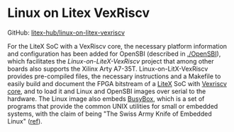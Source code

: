 # Linux on Litex VexRiscv

GitHub: [litex-hub/linux-on-litex-vexriscv](https://github.com/litex-hub/linux-on-litex-vexriscv)

For the LiteX SoC with a VexRiscv core, the necessary platform information and configuration has been added for OpenSBI (described in [./OpenSBI](documentation/FPGAs/3_Linux-on-RISCV/OpenSBI.md)), which facilitates the *Linux-on-LiteX-VexRiscv* project that among other boards also supports the Xilinx Arty A7-35T. Linux-on-LitX-VexRiscv provides pre-compiled files, the necessary instructions and a Makefile to easily build and document the FPGA bitstream of a [LiteX](documentation/FPGAs/2_RISCV-on-FPGA/2-3_LiteX_Soc-Builder.md) SoC with [Vexriscv core](documentation/FPGAs/2_RISCV-on-FPGA/2-2_VexRiscv_Soft-CPU.md), and to load it and Linux and OpenSBI images over serial to the hardware.
The Linux image also embeds [BusyBox](https://git.busybox.net/busybox), which is a set of programs that provide the common UNIX utilities for small or embedded systems, with the claim of being "The Swiss Army Knife of Embedded Linux" ([ref](https://git.busybox.net/busybox)).
